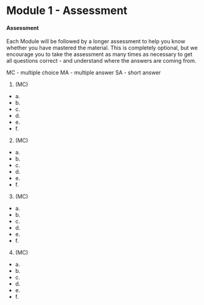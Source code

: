# Module 1 - Assessment
#### Assessment

Each Module will be followed by a longer assessment to help you know whether you have mastered the material. This is completely optional, but we encourage you to take the assessment as many times as necessary to get all questions correct - and understand where the answers are coming from.

MC - multiple choice
MA - multiple answer
SA - short answer


1. (MC) 
* a.
* b.
* c.
* d. 
* e.
* f.

2. (MC) 
* a.
* b.
* c.
* d. 
* e.
* f.

3. (MC) 
* a.
* b.
* c.
* d. 
* e.
* f.

4. (MC) 
* a.
* b.
* c.
* d. 
* e.
* f.